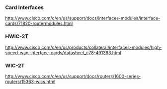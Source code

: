 ### Card Interfaces
http://www.cisco.com/c/en/us/support/docs/interfaces-modules/interface-cards/71820-routermodules.html

### HWIC-2T
http://www.cisco.com/c/en/us/products/collateral/interfaces-modules/high-speed-wan-interface-cards/datasheet_c78-491363.html

### WIC-2T
http://www.cisco.com/c/en/us/support/docs/routers/1600-series-routers/15363-wics.html
